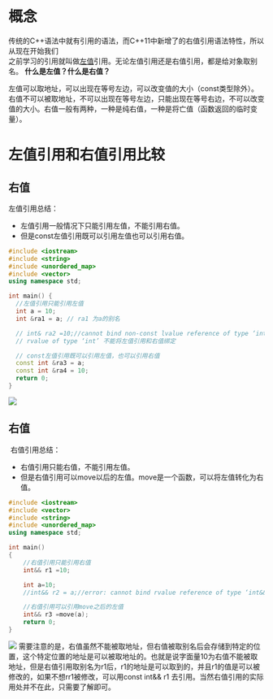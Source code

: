 # 概念

传统的C++语法中就有引用的语法，而C++11中新增了的右值引用语法特性，所以从现在开始我们  
之前学习的引用就叫做[左值](https://so.csdn.net/so/search?q=%E5%B7%A6%E5%80%BC&spm=1001.2101.3001.7020)引用。无论左值引用还是右值引用，都是给对象取别名。
**什么是左值？什么是右值？**

左值可以取地址，可以出现在等号左边，可以改变值的大小（const类型除外）。
右值不可以被取地址，不可以出现在等号左边，只能出现在等号右边，不可以改变值的大小。右值一般有两种，一种是纯右值，一种是将亡值（函数返回的临时变量）。
# 左值引用和右值引用比较
## 右值
左值引用总结：

-   左值引用一般情况下只能引用左值，不能引用右值。
-   但是const左值引用既可以引用左值也可以引用右值。
```cpp
#include <iostream>
#include <string>
#include <unordered_map>
#include <vector>
using namespace std;

int main() {
  //左值引用只能引用左值
  int a = 10;
  int &ra1 = a; // ra1 为a的别名

  // int& ra2 =10;//cannot bind non-const lvalue reference of type ‘int&’ to an
  // rvalue of type ‘int’ 不能将左值引用和右值绑定

  // const左值引用既可以引用左值，也可以引用右值
  const int &ra3 = a;
  const int &ra4 = 10;
  return 0;
}
```
![](https://liuhao-aliyun-oss.oss-cn-beijing.aliyuncs.com/1674703917662.png)
## 右值
 右值引用总结：

-   右值引用只能右值，不能引用左值。
-   但是右值引用可以move以后的左值。move是一个函数，可以将左值转化为右值。
```cpp
#include <iostream>
#include <vector>
#include <string>
#include <unordered_map>
using namespace std;

int main()
{
	//右值引用只能引用右值
	int&& r1 =10;

	int a=10;
	//int&& r2 = a;//error: cannot bind rvalue reference of type ‘int&&’ to lvalue of type ‘int’

	//右值引用可以引用move之后的左值
	int&& r3 =move(a);
	return 0;
}
```

![](https://liuhao-aliyun-oss.oss-cn-beijing.aliyuncs.com/1674705877160.png)
需要注意的是，右值虽然不能被取地址，但右值被取别名后会存储到特定的位置，这个特定位置的地址是可以被取地址的。也就是说字面量10为右值不能被取地址，但是右值引用取别名为r1后，r1的地址是可以取到的，并且r1的值是可以被修改的，如果不想rr1被修改，可以用const int&& r1 去引用。当然右值引用的实际用处并不在此，只需要了解即可。